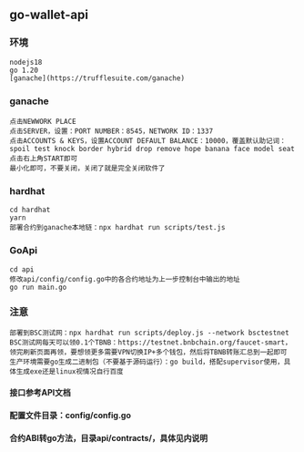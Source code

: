 go-wallet-api
---

### 环境
```
nodejs18
go 1.20
[ganache](https://trufflesuite.com/ganache)
```

### ganache
```
点击NEWWORK PLACE
点击SERVER，设置：PORT NUMBER：8545，NETWORK ID：1337
点击ACCOUNTS & KEYS，设置ACCOUNT DEFAULT BALANCE：10000，覆盖默认助记词：spoil test knock border hybrid drop remove hope banana face model seat
点击右上角START即可
最小化即可，不要关闭，关闭了就是完全关闭软件了
```

### hardhat
```
cd hardhat
yarn
部署合约到ganache本地链：npx hardhat run scripts/test.js
```

### GoApi
```
cd api
修改api/config/config.go中的各合约地址为上一步控制台中输出的地址
go run main.go
```

### 注意
```
部署到BSC测试网：npx hardhat run scripts/deploy.js --network bsctestnet
BSC测试网每天可以领0.1个TBNB：https://testnet.bnbchain.org/faucet-smart，领完刷新页面再领，要想领更多需要VPN切换IP+多个钱包，然后将TBNB转账汇总到一起即可
生产环境需要go生成二进制包（不要基于源码运行）：go build，搭配supervisor使用，具体生成exe还是linux视情况自行百度
```

#### 接口参考API文档
#### 配置文件目录：config/config.go
#### 合约ABI转go方法，目录api/contracts/，具体见内说明
